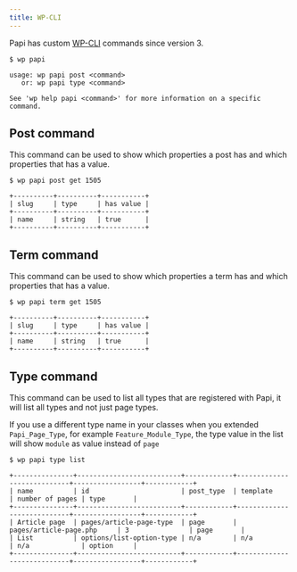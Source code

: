 ```yaml
---
title: WP-CLI
---
```


Papi has custom [WP-CLI](http://wp-cli.org) commands since version 3.

```
$ wp papi

usage: wp papi post <command>
   or: wp papi type <command>

See 'wp help papi <command>' for more information on a specific command.
```

## Post command

This command can be used to show which properties a post has and which properties that has a value.

```
$ wp papi post get 1505

+----------+----------+-----------+
| slug     | type     | has value |
+----------+----------+-----------+
| name     | string   | true      |
+----------+----------+-----------+
```

## Term command

This command can be used to show which properties a term has and which properties that has a value.

```
$ wp papi term get 1505

+----------+----------+-----------+
| slug     | type     | has value |
+----------+----------+-----------+
| name     | string   | true      |
+----------+----------+-----------+
```

## Type command

This command can be used to list all types that are registered with Papi, it will list all types and not just page types.

If you use a different type name in your classes when you extended `Papi_Page_Type`, for example `Feature_Module_Type`, the type value in the list will show `module` as value instead of `page`

```
$ wp papi type list

+---------------+--------------------------+------------+----------------------------+-----------------+------------+
| name          | id                       | post_type  | template                   | number of pages | type       |
+---------------+--------------------------+------------+----------------------------+-----------------+------------+
| Article page  | pages/article-page-type  | page       | pages/article-page.php     | 3               | page       |
| List          | options/list-option-type | n/a        | n/a                        | n/a             | option     |
+---------------+--------------------------+------------+----------------------------+-----------------+------------+
```
